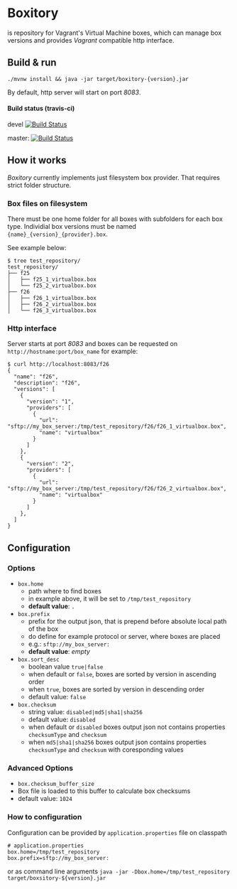 # Boxitory

is repository for Vagrant's Virtual Machine boxes, which can manage box versions and provides *Vagrant* compatible http interface.

## Build & run

`./mvnw install && java -jar target/boxitory-{version}.jar`

By default, http server will start on port *8083*.

#### Build status (travis-ci)

devel [![Build Status](https://travis-ci.org/sparkoo/boxitory.svg?branch=devel)](https://travis-ci.org/sparkoo/boxitory)

master: [![Build Status](https://travis-ci.org/sparkoo/boxitory.svg?branch=master)](https://travis-ci.org/sparkoo/boxitory)

## How it works

*Boxitory* currently implements just filesystem box provider. That requires strict folder structure.

### Box files on filesystem

There must be one home folder for all boxes with subfolders for each box type. Individial box versions must be named `{name}_{version}_{provider}.box`. 

See example below:
```
$ tree test_repository/
test_repository/
├── f25
│   ├── f25_1_virtualbox.box
│   └── f25_2_virtualbox.box
├── f26
│   ├── f26_1_virtualbox.box
│   ├── f26_2_virtualbox.box
│   └── f26_3_virtualbox.box
```

### Http interface

Server starts at port *8083* and boxes can be requested on `http://hostname:port/box_name` for example:
```
$ curl http://localhost:8083/f26
{
  "name": "f26",
  "description": "f26",
  "versions": [
    {
      "version": "1",
      "providers": [
        {
          "url": "sftp://my_box_server:/tmp/test_repository/f26/f26_1_virtualbox.box",
          "name": "virtualbox"
        }
      ]
    },
    {
      "version": "2",
      "providers": [
        {
          "url": "sftp://my_box_server:/tmp/test_repository/f26/f26_2_virtualbox.box",
          "name": "virtualbox"
        }
      ]
    },
  ]
}
```

## Configuration

### Options
 * `box.home`
   * path where to find boxes
   * in example above, it will be set to `/tmp/test_repository`
   * **default value**: `.`
 * `box.prefix` 
   * prefix for the output json, that is prepend before absolute local path of the box
   * do define for example protocol or server, where boxes are placed
   * e.g.: `sftp://my_box_server:`
   * **default value**: *empty*
 * `box.sort_desc`
   * boolean value `true|false`
   * when default or `false`, boxes are sorted by version in ascending order
   * when `true`, boxes are sorted by version in descending order
   * default value: `false`
 * `box.checksum`
   * string value: `disabled|md5|sha1|sha256`
   * default value: `disabled`
   * when default or `disabled` boxes output json not contains properties `checksumType` and `checksum`
   * when `md5|sha1|sha256` boxes output json contains properties `checksumType` and `checksum` with coresponding values
### Advanced Options
 * `box.checksum_buffer_size`
  * Box file is loaded to this buffer to calculate box checksums
  * default value: `1024`
   
### How to configuration
Configuration can be provided by `application.properties` file on classpath
```
# application.properties
box.home=/tmp/test_repository
box.prefix=sftp://my_box_server:
```
or as command line arguments `java -jar -Dbox.home=/tmp/test_repository target/boxsitory-${version}.jar`
